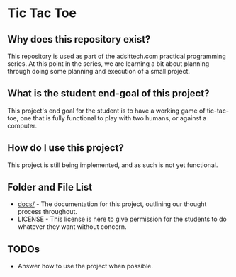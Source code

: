 # Tic Tac Toe

## Why does this repository exist?

This repository is used as part of the adsittech.com practical programming series. At this point in the series, we are learning a bit about planning through doing some planning and execution of a small project.

## What is the student end-goal of this project?

This project's end goal for the student is to have a working game of tic-tac-toe, one that is fully functional to play with two humans, or against a computer.

## How do I use this project?

This project is still being implemented, and as such is not yet functional.

## Folder and File List

- [docs/](docs/README.md) - The documentation for this project, outlining our thought process throughout.
- LICENSE - This license is here to give permission for the students to do whatever they want without concern.

## TODOs

- Answer how to use the project when possible.